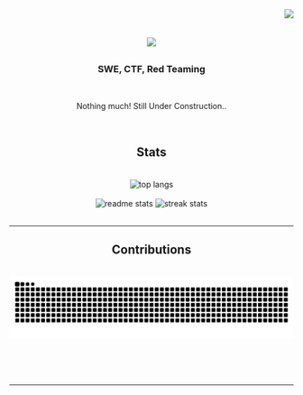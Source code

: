 <img align="right" src="https://visitor-badge.laobi.icu/badge?page_id=senghurk.senghurk" />

<h1 align="center">
    <img src="https://readme-typing-svg.herokuapp.com/?font=Righteous&size=35&center=true&vCenter=true&width=500&height=70&duration=4000&lines=Hi+There!+I'm+Hseng+Hurk!;" />
</h1>

<h3 align="center">SWE, CTF, Red Teaming</h3>

<br/>

<div align="center">
    
 Nothing much! Still Under Construction..
    
 </div>
 
<br/>

<h2 align="center"> Stats </h2>
<br>
<div align=center>
  <img width=325 align="center" src="https://github-readme-stats.vercel.app/api/top-langs/?username=senghurk&hide=HTML&langs_count=8&layout=compact&theme=radical&border_radius=10&size_weight=0.5&count_weight=0.5&exclude_repo=github-readme-stats" alt="top langs" />
  <br/><br>
  <img width=390 src="https://github-readme-stats-chi-blond.vercel.app/api?username=senghurk&count_private=true&show_icons=true&theme=radical&rank_icon=default&border_radius=10" alt="readme stats" />
  <img width=390 src="https://github-readme-streak-stats-lilac-ten.vercel.app?user=senghurk&theme=radical&border_radius=10&date_format=j%20M%5B%20Y%5D&card_height=206" alt="streak stats"/>    
</div>

<br/>

<hr/>

<div align="center">
  <h2>Contributions</h2>
  <br>
  <img alt="snake eating my contributions" src="https://raw.githubusercontent.com/senghurk/senghurk/output/github-contribution-grid-snake.svg" />
  
  <br/><br/><br/>
</div>

<hr/>

